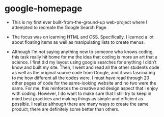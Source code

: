 # google-homepage
- This is my first ever built-from-the-ground-up web-project where I attempted to recreate the Google Search Page. 

- The focus was on learning HTML and CSS. Specifically, I learned a lot about floating items as well as manipulating lists to create menus.

- Although I’m not saying anything new to someone who knows coding, this task really hit home for me the idea that coding is more an art that a science. I first did my layout using google searches for anything I didn’t know and built my site. Then, I went and read all the other students code as well as the original source code from Google, and it was fascinating to me how different all the codes were. I must have read through 20 other pages of code for the same-looking website and no two were the same. For me, this reinforces the creative and design aspect that I enjoy with coding. However, I do want to make sure that I still try to keep in mind best practices and making things as simple and efficient as possible. I realize although there are many ways to create the same product, there are definitely some better than others.
